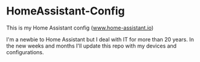 # HomeAssistant-Config
This is my Home Assistant config (www.home-assistant.io)

I'm a newbie to Home Assistant but I deal with IT for more than 20 years. In the new weeks and months I'll update this repo with my devices and configurations.

